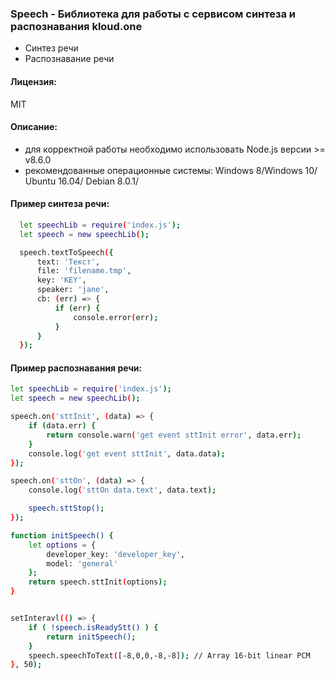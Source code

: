 ### Speech - Библиотека для работы с сервисом синтеза и распознавания kloud.one

- Синтез речи
- Распознавание речи

#### Лицензия: 
MIT

#### Описание:
- для корректной работы необходимо использовать Node.js версии >= v8.6.0
- рекомендованные операционные системы: Windows 8/Windows 10/ Ubuntu 16.04/ Debian 8.0.1/


#### Пример синтеза речи:
```sh
  let speechLib = require('index.js');
  let speech = new speechLib();

  speech.textToSpeech({
      text: 'Текст',
      file: 'filename.tmp',
      key: 'KEY',
      speaker: 'jane',
      cb: (err) => {
          if (err) {
              console.error(err);
          }
      }
  });
```

#### Пример распознавания речи:
```sh
let speechLib = require('index.js');
let speech = new speechLib();

speech.on('sttInit', (data) => {
    if (data.err) {
        return console.warn('get event sttInit error', data.err);
    }
    console.log('get event sttInit', data.data);
});

speech.on('sttOn', (data) => {
    console.log('sttOn data.text', data.text);

    speech.sttStop();
});

function initSpeech() {
    let options = {
        developer_key: 'developer_key',
        model: 'general'
    };
    return speech.sttInit(options);
}


setInteravl(() => {
    if ( !speech.isReadyStt() ) {
        return initSpeech();
    }
    speech.speechToText([-8,0,0,-8,-8]); // Array 16-bit linear PCM 
}, 50);
```
